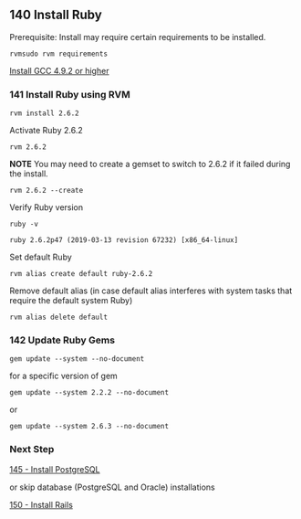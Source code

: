 ## 140 Install Ruby

Prerequisite: Install may require certain requirements to be installed.

```
rvmsudo rvm requirements
```

[Install GCC 4.9.2 or higher](https://github.com/sleepepi/sleepepi/blob/master/virtual-machines/910-gcc.md)

### 141 Install Ruby using RVM

```
rvm install 2.6.2
```

Activate Ruby 2.6.2

```
rvm 2.6.2
```

**NOTE** You may need to create a gemset to switch to 2.6.2 if it failed during the install.

```
rvm 2.6.2 --create
```

Verify Ruby version

```
ruby -v
```

```console
ruby 2.6.2p47 (2019-03-13 revision 67232) [x86_64-linux]
```

Set default Ruby

```
rvm alias create default ruby-2.6.2
```

Remove default alias (in case default alias interferes with system tasks that require the default system Ruby)

```
rvm alias delete default
```

### 142 Update Ruby Gems

```
gem update --system --no-document
```

for a specific version of gem

```
gem update --system 2.2.2 --no-document
```

or

```
gem update --system 2.6.3 --no-document
```

### Next Step

[145 - Install PostgreSQL](https://github.com/sleepepi/sleepepi/tree/master/virtual-machines/145-install-postgresql.md)

or skip database (PostgreSQL and Oracle) installations

[150 - Install Rails](https://github.com/sleepepi/sleepepi/tree/master/virtual-machines/150-install-rails.md)
